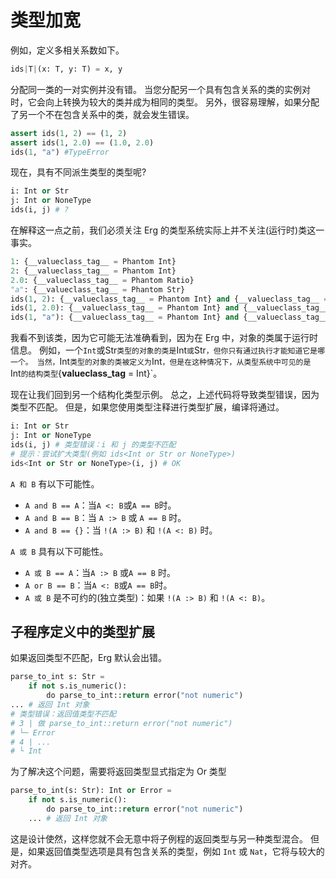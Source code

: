 # 类型加宽

例如，定义多相关系数如下。

```python
ids|T|(x: T, y: T) = x, y
```

分配同一类的一对实例并没有错。
当您分配另一个具有包含关系的类的实例对时，它会向上转换为较大的类并成为相同的类型。
另外，很容易理解，如果分配了另一个不在包含关系中的类，就会发生错误。

```python
assert ids(1, 2) == (1, 2)
assert ids(1, 2.0) == (1.0, 2.0)
ids(1, "a") #TypeError
```

现在，具有不同派生类型的类型呢?

```python
i: Int or Str
j: Int or NoneType
ids(i, j) # ?
```

在解释这一点之前，我们必须关注 Erg 的类型系统实际上并不关注(运行时)类这一事实。

```python
1: {__valueclass_tag__ = Phantom Int}
2: {__valueclass_tag__ = Phantom Int}
2.0: {__valueclass_tag__ = Phantom Ratio}
"a": {__valueclass_tag__ = Phantom Str}
ids(1, 2): {__valueclass_tag__ = Phantom Int} and {__valueclass_tag__ = Phantom Int} == {__valueclass_tag__ = Phantom Int}
ids(1, 2.0): {__valueclass_tag__ = Phantom Int} and {__valueclass_tag__ = Phantom Ratio} == {__valueclass_tag__ = Phantom Ratio} # Int < Ratio
ids(1, "a"): {__valueclass_tag__ = Phantom Int} and {__valueclass_tag__ = Phantom Str} == Never # 类型错误
```

我看不到该类，因为它可能无法准确看到，因为在 Erg 中，对象的类属于运行时信息。
例如，一个`Int`或Str`类型的对象的类是`Int`或`Str`，但你只有通过执行才能知道它是哪一个。
当然，`Int` 类型的对象的类被定义为 `Int`，但是在这种情况下，从类型系统中可见的是 `Int` 的结构类型 `{__valueclass_tag__ = Int}`。

现在让我们回到另一个结构化类型示例。 总之，上述代码将导致类型错误，因为类型不匹配。
但是，如果您使用类型注释进行类型扩展，编译将通过。

```python
i: Int or Str
j: Int or NoneType
ids(i, j) # 类型错误：i 和 j 的类型不匹配
# 提示：尝试扩大类型(例如 ids<Int or Str or NoneType>)
ids<Int or Str or NoneType>(i, j) # OK
```

`A 和 B` 有以下可能性。

* `A and B == A`：当`A <: B`或`A == B`时。
* `A and B == B`：当 `A :> B` 或 `A == B` 时。
* `A and B == {}`：当 `!(A :> B)` 和 `!(A <: B)` 时。

`A 或 B` 具有以下可能性。

* `A 或 B == A`：当`A :> B` 或`A == B` 时。
* `A or B == B`：当`A <: B`或`A == B`时。
* `A 或 B` 是不可约的(独立类型)：如果 `!(A :> B)` 和 `!(A <: B)`。

## 子程序定义中的类型扩展

如果返回类型不匹配，Erg 默认会出错。

```python
parse_to_int s: Str =
    if not s.is_numeric():
        do parse_to_int::return error("not numeric")
... # 返回 Int 对象
# 类型错误：返回值类型不匹配
# 3 | 做 parse_to_int::return error("not numeric")
# └─ Error
# 4 | ...
# └ Int
```

为了解决这个问题，需要将返回类型显式指定为 Or 类型

```python
parse_to_int(s: Str): Int or Error =
    if not s.is_numeric():
        do parse_to_int::return error("not numeric")
    ... # 返回 Int 对象
```

这是设计使然，这样您就不会无意中将子例程的返回类型与另一种类型混合。
但是，如果返回值类型选项是具有包含关系的类型，例如 `Int` 或 `Nat`，它将与较大的对齐。